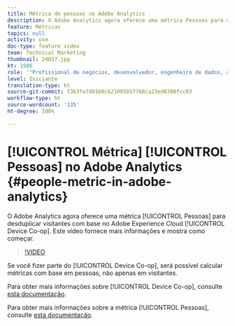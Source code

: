 ```yaml
---
title: Métrica de pessoas no Adobe Analytics
description: O Adobe Analytics agora oferece uma métrica Pessoas para desduplicar visitantes com base no Adobe Experience Cloud Device Co-op. Este vídeo fornece mais informações e mostra como começar.
feature: Métricas
topics: null
activity: use
doc-type: feature video
team: Technical Marketing
thumbnail: 24037.jpg
kt: 1986
role: '"Profissional de negócios, desenvolvedor, engenheiro de dados, arquiteto, arquiteto de dados, administrador, líder"'
level: Iniciante
translation-type: ht
source-git-commit: f3b3fa7d91b0cb21005b57768ca23ed6700fcc03
workflow-type: ht
source-wordcount: '135'
ht-degree: 100%

---
```



# [!UICONTROL Métrica] [!UICONTROL Pessoas] no Adobe Analytics {#people-metric-in-adobe-analytics}

O Adobe Analytics agora oferece uma métrica [!UICONTROL Pessoas] para desduplicar visitantes com base no Adobe Experience Cloud [!UICONTROL Device Co-op]. Este vídeo fornece mais informações e mostra como começar.

>[!VIDEO](https://video.tv.adobe.com/v/24037/?quality=12)

Se você fizer parte do [!UICONTROL Device Co-op], será possível calcular métricas com base em pessoas, não apenas em visitantes.

Para obter mais informações sobre [!UICONTROL Device Co-op], consulte [esta documentação](https://marketing.adobe.com/resources/help/pt_BR/mcdc/).

Para obter mais informações sobre a métrica [!UICONTROL Pessoas], consulte [esta documentação](https://marketing.adobe.com/resources/help/pt_BR/mcdc/mcdc-people.html).
